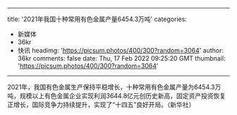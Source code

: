 
---
title: '2021年我国十种常用有色金属产量6454.3万吨'
categories: 
 - 新媒体
 - 36kr
 - 快讯
headimg: 'https://picsum.photos/400/300?random=3064'
author: 36kr
comments: false
date: Thu, 17 Feb 2022 09:25:20 GMT
thumbnail: 'https://picsum.photos/400/300?random=3064'
---

<div>   
2021年，我国有色金属生产保持平稳增长，十种常用有色金属产量为6454.3万吨，规模以上有色金属企业实现利润3644.8亿元创历史新高，固定资产投资恢复正增长，国际竞争力持续提升，实现了“十四五”良好开局。（新华社）  
</div>
            